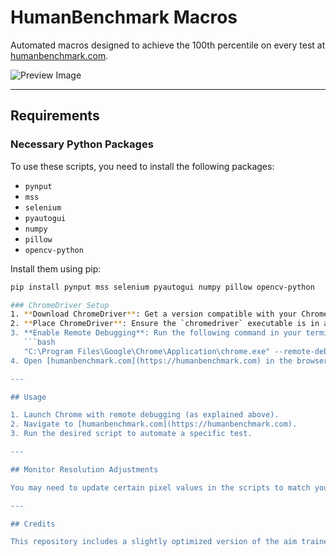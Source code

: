 # HumanBenchmark Macros

Automated macros designed to achieve the 100th percentile on every test at [humanbenchmark.com](https://humanbenchmark.com).

![Preview Image](https://github.com/user-attachments/assets/adf4eec9-f955-4cff-b8a5-84ca0203d866)

---

## Requirements

### Necessary Python Packages
To use these scripts, you need to install the following packages:
- `pynput`
- `mss`
- `selenium`
- `pyautogui`
- `numpy`
- `pillow`
- `opencv-python`

Install them using pip:

```bash
pip install pynput mss selenium pyautogui numpy pillow opencv-python

### ChromeDriver Setup
1. **Download ChromeDriver**: Get a version compatible with your Chrome browser from [ChromeDriver Downloads](https://developer.chrome.com/docs/chromedriver/downloads).
2. **Place ChromeDriver**: Ensure the `chromedriver` executable is in a directory included in your system's PATH or in the same folder as your scripts.
3. **Enable Remote Debugging**: Run the following command in your terminal (close all open Chrome instances first):
   ```bash
   "C:\Program Files\Google\Chrome\Application\chrome.exe" --remote-debugging-port=9222
4. Open [humanbenchmark.com](https://humanbenchmark.com) in the browser launched with remote debugging enabled.

---

## Usage

1. Launch Chrome with remote debugging (as explained above).
2. Navigate to [humanbenchmark.com](https://humanbenchmark.com).
3. Run the desired script to automate a specific test.

---

## Monitor Resolution Adjustments

You may need to update certain pixel values in the scripts to match your monitor resolution. These values are used to accurately locate and interact with on-screen elements.

---

## Credits

This repository includes a slightly optimized version of the aim trainer script by [bahadiraraz](https://github.com/bahadiraraz/humanbenchmark).
